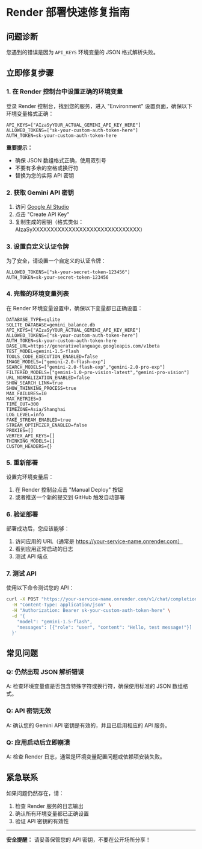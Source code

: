 # Render 部署快速修复指南

## 问题诊断
您遇到的错误是因为 `API_KEYS` 环境变量的 JSON 格式解析失败。

## 立即修复步骤

### 1. 在 Render 控制台中设置正确的环境变量

登录 Render 控制台，找到您的服务，进入 "Environment" 设置页面，确保以下环境变量格式正确：

```
API_KEYS=["AIzaSyYOUR_ACTUAL_GEMINI_API_KEY_HERE"]
ALLOWED_TOKENS=["sk-your-custom-auth-token-here"]
AUTH_TOKEN=sk-your-custom-auth-token-here
```

**重要提示：**
- 确保 JSON 数组格式正确，使用双引号
- 不要有多余的空格或换行符
- 替换为您的实际 API 密钥

### 2. 获取 Gemini API 密钥

1. 访问 [Google AI Studio](https://makersuite.google.com/app/apikey)
2. 点击 "Create API Key"
3. 复制生成的密钥（格式类似：AIzaSyXXXXXXXXXXXXXXXXXXXXXXXXXXXXXX）

### 3. 设置自定义认证令牌

为了安全，请设置一个自定义的认证令牌：
```
ALLOWED_TOKENS=["sk-your-secret-token-123456"]
AUTH_TOKEN=sk-your-secret-token-123456
```

### 4. 完整的环境变量列表

在 Render 环境变量设置中，确保以下变量都已正确设置：

```
DATABASE_TYPE=sqlite
SQLITE_DATABASE=gemini_balance.db
API_KEYS=["AIzaSyYOUR_ACTUAL_GEMINI_API_KEY_HERE"]
ALLOWED_TOKENS=["sk-your-custom-auth-token-here"]
AUTH_TOKEN=sk-your-custom-auth-token-here
BASE_URL=https://generativelanguage.googleapis.com/v1beta
TEST_MODEL=gemini-1.5-flash
TOOLS_CODE_EXECUTION_ENABLED=false
IMAGE_MODELS=["gemini-2.0-flash-exp"]
SEARCH_MODELS=["gemini-2.0-flash-exp","gemini-2.0-pro-exp"]
FILTERED_MODELS=["gemini-1.0-pro-vision-latest","gemini-pro-vision"]
URL_NORMALIZATION_ENABLED=false
SHOW_SEARCH_LINK=true
SHOW_THINKING_PROCESS=true
MAX_FAILURES=10
MAX_RETRIES=3
TIME_OUT=300
TIMEZONE=Asia/Shanghai
LOG_LEVEL=info
FAKE_STREAM_ENABLED=true
STREAM_OPTIMIZER_ENABLED=false
PROXIES=[]
VERTEX_API_KEYS=[]
THINKING_MODELS=[]
CUSTOM_HEADERS={}
```

### 5. 重新部署

设置完环境变量后：
1. 在 Render 控制台点击 "Manual Deploy" 按钮
2. 或者推送一个新的提交到 GitHub 触发自动部署

### 6. 验证部署

部署成功后，您应该能够：
1. 访问应用的 URL（通常是 https://your-service-name.onrender.com）
2. 看到应用正常启动的日志
3. 测试 API 端点

### 7. 测试 API

使用以下命令测试您的 API：

```bash
curl -X POST "https://your-service-name.onrender.com/v1/chat/completions" \
  -H "Content-Type: application/json" \
  -H "Authorization: Bearer sk-your-custom-auth-token-here" \
  -d '{
    "model": "gemini-1.5-flash",
    "messages": [{"role": "user", "content": "Hello, test message!"}]
  }'
```

## 常见问题

### Q: 仍然出现 JSON 解析错误
A: 检查环境变量值是否包含特殊字符或换行符，确保使用标准的 JSON 数组格式。

### Q: API 密钥无效
A: 确认您的 Gemini API 密钥是有效的，并且已启用相应的 API 服务。

### Q: 应用启动后立即崩溃
A: 检查 Render 日志，通常是环境变量配置问题或依赖项安装失败。

## 紧急联系

如果问题仍然存在，请：
1. 检查 Render 服务的日志输出
2. 确认所有环境变量都已正确设置
3. 验证 API 密钥的有效性

---

**安全提醒：** 请妥善保管您的 API 密钥，不要在公开场所分享！
